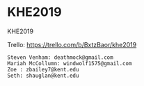 # KHE2019
KHE2019

Trello: https://trello.com/b/BxtzBaor/khe2019

    Steven Venham: deathmock@gmail.com
    Mariah McCollumn: windwolf1575@gmail.com
    Zoe : zbailey7@kent.edu
    Seth: shauglan@kent.edu
